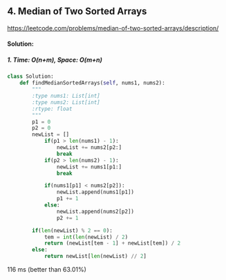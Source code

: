 ## 4. Median of Two Sorted Arrays

https://leetcode.com/problems/median-of-two-sorted-arrays/description/

#### Solution:
##### 1. Time: O(n+m),  Space: O(m+n)

```python
class Solution:
    def findMedianSortedArrays(self, nums1, nums2):
        """
        :type nums1: List[int]
        :type nums2: List[int]
        :rtype: float
        """
        p1 = 0
        p2 = 0
        newList = []
            if(p1 > len(nums1) - 1):   
                newList += nums2[p2:]
                break
            if(p2 > len(nums2) - 1):  
                newList += nums1[p1:]
                break

            if(nums1[p1] < nums2[p2]):
                newList.append(nums1[p1])
                p1 += 1
            else:
                newList.append(nums2[p2])
                p2 += 1

        if(len(newList) % 2 == 0):
            tem = int(len(newList) / 2)
            return (newList[tem - 1] + newList[tem]) / 2
        else:
            return newList[len(newList) // 2]
```

116 ms (better than 63.01%)
